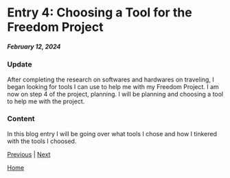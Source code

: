 # Entry 4: Choosing a Tool for the Freedom Project
##### February 12, 2024
### Update
After completing the research on softwares and hardwares on traveling, I began looking for tools I can use to help me with my Freedom Project. I am now on step 4 of the project, planning. I will be planning and choosing a tool to help me with the project.

### Content
In this blog entry I will be going over what tools I chose and how I tinkered with the tools I choosed.





[Previous](entry03.md) | [Next](entry05.md)

[Home](../README.md)
